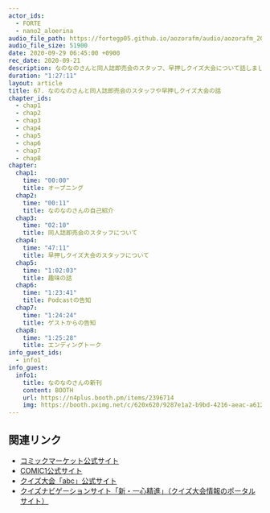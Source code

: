 ```yaml
---
actor_ids:
  - FORTE
  - nano2_aloerina
audio_file_path: https://fortegp05.github.io/aozorafm/audio/aozorafm_20200929_01.mp3
audio_file_size: 51900
date: 2020-09-29 06:45:00 +0900
rec_date: 2020-09-21
description: なのなのさんと同人誌即売会のスタッフ、早押しクイズ大会について話しました!※この内容は個人の意見であり、所属団体を代表するものではありません。
duration: "1:27:11"
layout: article
title: 67. なのなのさんと同人誌即売会のスタッフや早押しクイズ大会の話
chapter_ids:
  - chap1
  - chap2
  - chap3
  - chap4
  - chap5
  - chap6
  - chap7
  - chap8
chapter:
  chap1:
    time: "00:00"
    title: オープニング
  chap2:
    time: "00:11"
    title: なのなのさんの自己紹介
  chap3:
    time: "02:10"
    title: 同人誌即売会のスタッフについて
  chap4:
    time: "47:11"
    title: 早押しクイズ大会のスタッフについて
  chap5:
    time: "1:02:03"
    title: 趣味の話
  chap6:
    time: "1:23:41"
    title: Podcastの告知
  chap7:
    time: "1:24:24"
    title: ゲストからの告知
  chap8:
    time: "1:25:28"
    title: エンディングトーク
info_guest_ids:
  - info1
info_guest:
  info1:
    title: なのなのさんの新刊
    content: BOOTH
    url: https://n4plus.booth.pm/items/2396714
    img: https://booth.pximg.net/c/620x620/9287e1a2-b9bd-4216-aeac-a6123d91304d/i/2396714/7160527a-9439-4a04-b517-ea9293f084c1_base_resized.jpg
---
```


## 関連リンク
- [コミックマーケット公式サイト](https://t.co/SCfAgyAhpv?amp=1)
- [COMIC1公式サイト](https://t.co/ee17Su8qsp?amp=1)
- [クイズ大会「abc」公式サイト](https://t.co/ltGklbNe4q?amp=1)
- [クイズナビゲーションサイト「新・一心精進」（クイズ大会情報のポータルサイト）](https://t.co/tprAmEjwp2?amp=1)
